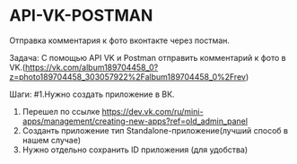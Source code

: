 # API-VK-POSTMAN
Отправка комментария к фото вконтакте через постман.

Задача: С помощью API VK и Postman отправить комментарий к фото в VK.(https://vk.com/album189704458_0?z=photo189704458_303057922%2Falbum189704458_0%2Frev)

Шаги:
#1.Нужно создать приложение в ВК.
  1. Перешел по ссылке https://dev.vk.com/ru/mini-apps/management/creating-new-apps?ref=old_admin_panel
  2.  Созданть приложение  тип Standalone-приложение(лучший способ в нашем случае)
  3.  Нужно отдельно сохранить ID приложения (для удобства) 

